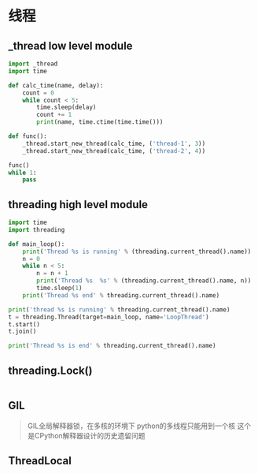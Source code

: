 # 线程

## _thread low level module
```python
import _thread
import time

def calc_time(name, delay):
    count = 0
    while count < 5:
        time.sleep(delay)
        count += 1
        print(name, time.ctime(time.time()))

def func():
    _thread.start_new_thread(calc_time, ('thread-1', 3))
    _thread.start_new_thread(calc_time, ('thread-2', 4))

func()
while 1:
    pass

```

## threading high level module

```python
import time
import threading

def main_loop():
    print('Thread %s is running' % (threading.current_thread().name))
    n = 0
    while n < 5:
        n = n + 1
        print('Thread %s  %s' % (threading.current_thread().name, n))
        time.sleep(1)
    print('Thread %s end' % threading.current_thread().name)

print('thread %s is running' % threading.current_thread().name)
t = threading.Thread(target=main_loop, name='LoopThread')
t.start()
t.join()

print('Thread %s is end' % threading.current_thread().name)
```

## threading.Lock()
```python

```

## GIL

>  GIL全局解释器锁，在多核的环境下 python的多线程只能用到一个核
> 这个是CPython解释器设计的历史遗留问题

## ThreadLocal

```python

```


